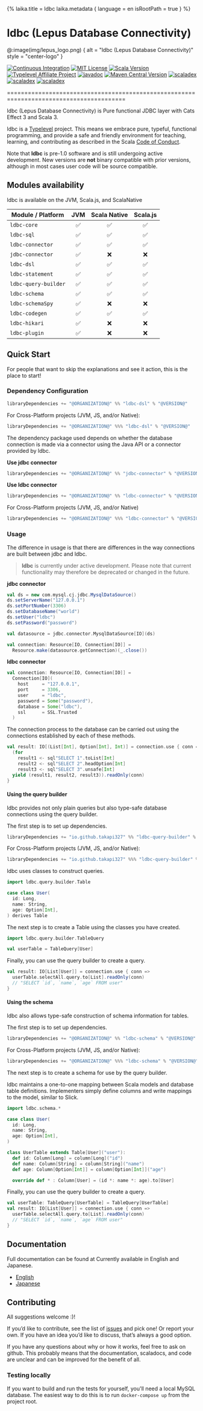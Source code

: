 {%
laika.title = ldbc
laika.metadata {
language = en
isRootPath = true
}
%}

# ldbc (Lepus Database Connectivity)

@:image(img/lepus_logo.png) {
alt = "ldbc (Lepus Database Connectivity)"
style = "center-logo"
}

[![Continuous Integration](https://github.com/takapi327/ldbc/actions/workflows/ci.yml/badge.svg?branch=master)](https://github.com/takapi327/ldbc/actions/workflows/ci.yml)
[![MIT License](https://img.shields.io/badge/license-MIT-green)](https://en.wikipedia.org/wiki/MIT_License)
[![Scala Version](https://img.shields.io/badge/scala-v3.3.x-red)](https://github.com/lampepfl/dotty)
[![Typelevel Affiliate Project](https://img.shields.io/badge/typelevel-affiliate%20project-FF6169.svg)](https://typelevel.org/projects/affiliate/)
[![javadoc](https://javadoc.io/badge2/io.github.takapi327/ldbc-dsl_3/javadoc.svg)](https://javadoc.io/doc/io.github.takapi327/ldbc-dsl_3)
[![Maven Central Version](https://maven-badges.herokuapp.com/maven-central/io.github.takapi327/ldbc-dsl_3/badge.svg?color=blue)](https://search.maven.org/artifact/io.github.takapi327/ldbc-dsl_3/0.3.0-beta8/jar)
[![scaladex](https://index.scala-lang.org/takapi327/ldbc/ldbc-dsl/latest-by-scala-version.svg?color=blue)](https://index.scala-lang.org/takapi327/ldbc)
[![scaladex](https://index.scala-lang.org/takapi327/ldbc/ldbc-dsl/latest-by-scala-version.svg?color=blue&targetType=js)](https://index.scala-lang.org/takapi327/ldbc)
[![scaladex](https://index.scala-lang.org/takapi327/ldbc/ldbc-dsl/latest-by-scala-version.svg?color=blue&targetType=native)](https://index.scala-lang.org/takapi327/ldbc)

========================================================================================

ldbc (Lepus Database Connectivity) is Pure functional JDBC layer with Cats Effect 3 and Scala 3.

ldbc is a [Typelevel](http://typelevel.org/) project. This means we embrace pure, typeful, functional programming, and provide a safe and friendly environment for teaching, learning, and contributing as described in the Scala [Code of Conduct](http://scala-lang.org/conduct.html).

Note that **ldbc** is pre-1.0 software and is still undergoing active development. New versions are **not** binary compatible with prior versions, although in most cases user code will be source compatible.

## Modules availability

ldbc is available on the JVM, Scala.js, and ScalaNative

| Module / Platform    | JVM | Scala Native | Scala.js |  
|----------------------|:---:|:------------:|:--------:|
| `ldbc-core`          |  ✅  |      ✅       |    ✅     |
| `ldbc-sql`           |  ✅  |      ✅       |    ✅     |
| `ldbc-connector`     |  ✅  |      ✅       |    ✅     | 
| `jdbc-connector`     |  ✅  |      ❌       |    ❌     | 
| `ldbc-dsl`           |  ✅  |      ✅       |    ✅     |
| `ldbc-statement`     |  ✅  |      ✅       |    ✅     |
| `ldbc-query-builder` |  ✅  |      ✅       |    ✅     |
| `ldbc-schema`        |  ✅  |      ✅       |    ✅     |
| `ldbc-schemaSpy`     |  ✅  |      ❌       |    ❌     | 
| `ldbc-codegen`       |  ✅  |      ✅       |    ✅     |
| `ldbc-hikari`        |  ✅  |      ❌       |    ❌     | 
| `ldbc-plugin`        |  ✅  |      ❌       |    ❌     |

## Quick Start

For people that want to skip the explanations and see it action, this is the place to start!

### Dependency Configuration

```scala
libraryDependencies += "@ORGANIZATION@" %% "ldbc-dsl" % "@VERSION@"
```

For Cross-Platform projects (JVM, JS, and/or Native):

```scala
libraryDependencies += "@ORGANIZATION@" %%% "ldbc-dsl" % "@VERSION@"
```

The dependency package used depends on whether the database connection is made via a connector using the Java API or a connector provided by ldbc.

**Use jdbc connector**

```scala
libraryDependencies += "@ORGANIZATION@" %% "jdbc-connector" % "@VERSION@"
```

**Use ldbc connector**

```scala
libraryDependencies += "@ORGANIZATION@" %% "ldbc-connector" % "@VERSION@"
```

For Cross-Platform projects (JVM, JS, and/or Native)

```scala
libraryDependencies += "@ORGANIZATION@" %%% "ldbc-connector" % "@VERSION@"
```

### Usage

The difference in usage is that there are differences in the way connections are built between jdbc and ldbc.

> **ldbc** is currently under active development. Please note that current functionality may therefore be deprecated or changed in the future.

**jdbc connector**

```scala
val ds = new com.mysql.cj.jdbc.MysqlDataSource()
ds.setServerName("127.0.0.1")
ds.setPortNumber(3306)
ds.setDatabaseName("world")
ds.setUser("ldbc")
ds.setPassword("password")

val datasource = jdbc.connector.MysqlDataSource[IO](ds)

val connection: Resource[IO, Connection[IO]] =
  Resource.make(datasource.getConnection)(_.close())
```

**ldbc connector**

```scala
val connection: Resource[IO, Connection[IO]] =
  Connection[IO](
    host     = "127.0.0.1",
    port     = 3306,
    user     = "ldbc",
    password = Some("password"),
    database = Some("ldbc"),
    ssl      = SSL.Trusted
  )
```

The connection process to the database can be carried out using the connections established by each of these methods.

```scala 3
val result: IO[(List[Int], Option[Int], Int)] = connection.use { conn =>
  (for
    result1 <- sql"SELECT 1".toList[Int]
    result2 <- sql"SELECT 2".headOption[Int]
    result3 <- sql"SELECT 3".unsafe[Int]
  yield (result1, result2, result3)).readOnly(conn)
}
```

#### Using the query builder

ldbc provides not only plain queries but also type-safe database connections using the query builder.

The first step is to set up dependencies.

```scala
libraryDependencies += "io.github.takapi327" %% "ldbc-query-builder" % "${version}"
```

For Cross-Platform projects (JVM, JS, and/or Native):

```scala
libraryDependencies += "io.github.takapi327" %%% "ldbc-query-builder" % "${version}"
```

ldbc uses classes to construct queries.

```scala 3
import ldbc.query.builder.Table

case class User(
  id: Long,
  name: String,
  age: Option[Int],
) derives Table
```

The next step is to create a Table using the classes you have created.

```scala
import ldbc.query.builder.TableQuery

val userTable = TableQuery[User]
```

Finally, you can use the query builder to create a query.

```scala
val result: IO[List[User]] = connection.use { conn =>
  userTable.selectAll.query.to[List].readOnly(conn)
  // "SELECT `id`, `name`, `age` FROM user"
}
```

#### Using the schema

ldbc also allows type-safe construction of schema information for tables.

The first step is to set up dependencies.

```scala
libraryDependencies += "@ORGANIZATION@" %% "ldbc-schema" % "@VERSION@"
```

For Cross-Platform projects (JVM, JS, and/or Native):

```scala
libraryDependencies += "@ORGANIZATION@" %%% "ldbc-schema" % "@VERSION@"
```

The next step is to create a schema for use by the query builder.

ldbc maintains a one-to-one mapping between Scala models and database table definitions.
Implementers simply define columns and write mappings to the model, similar to Slick.

```scala 3
import ldbc.schema.*

case class User(
  id: Long,
  name: String,
  age: Option[Int],
)

class UserTable extends Table[User]("user"):
  def id: Column[Long] = column[Long]("id")
  def name: Column[String] = column[String]("name")
  def age: Column[Option[Int]] = column[Option[Int]]("age")

  override def * : Column[User] = (id *: name *: age).to[User]
```

Finally, you can use the query builder to create a query.

```scala
val userTable: TableQuery[UserTable] = TableQuery[UserTable]
val result: IO[List[User]] = connection.use { conn =>
  userTable.selectAll.query.to[List].readOnly(conn)
  // "SELECT `id`, `name`, `age` FROM user"
}
```

## Documentation

Full documentation can be found at Currently available in English and Japanese.

- [English](en/index.md)
- [Japanese](ja/index.md)

## Contributing

All suggestions welcome :)!

If you’d like to contribute, see the list of [issues](https://github.com/takapi327/ldbc/issues) and pick one! Or report your own. If you have an idea you’d like to discuss, that’s always a good option.

If you have any questions about why or how it works, feel free to ask on github. This probably means that the documentation, scaladocs, and code are unclear and can be improved for the benefit of all.

### Testing locally

If you want to build and run the tests for yourself, you'll need a local MySQL database. The easiest way to do this is to run `docker-compose up` from the project root.

